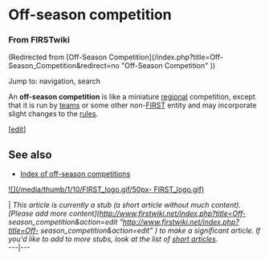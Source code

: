 # Off-season competition

### From FIRSTwiki

(Redirected from [Off-Season Competition](/index.php?title=Off-
Season_Competition&redirect=no "Off-Season Competition" ))

Jump to: navigation, search

An **off-season competition** is like a miniature
[regional](/index.php/Regional "Regional" ) competition, except that it is run
by [teams](/index.php/Team "Team" ) or some other non-[FIRST](/index.php/FIRST
"FIRST" ) entity and may incorporate slight changes to the
[rules](/index.php?title=FRC_Rules&action=edit "FRC Rules" ).

[[edit](/index.php?title=Off-season_competition&action=edit&section=1 "Edit
section: See also" )]

##  See also

  * [Index of off-season competitions](/index.php/Index_of_off-season_competitions "Index of off-season competitions" )

[![](/media/thumb/1/10/FIRST_logo.gif/50px-
FIRST_logo.gif)](/index.php/Image:FIRST_logo.gif "" )

|  _This article is currently a stub (a short article without much content).
[Please add more content](http://www.firstwiki.net/index.php?title=Off-
season_competition&action=edit "http://www.firstwiki.net/index.php?title=Off-
season_competition&action=edit" ) to make a significant article. If you'd like
to add to more stubs, look at the list of [short
articles](/index.php/Special:Shortpages "Special:Shortpages" )._  
---|---  
  
